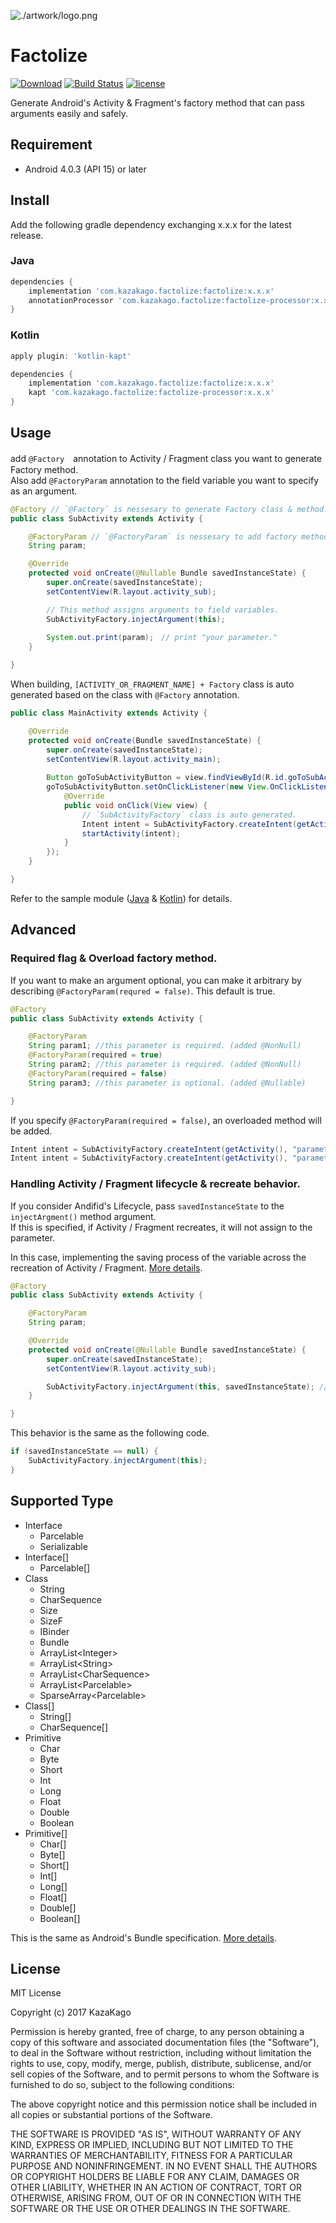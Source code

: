 ![./artwork/logo.png](./artwork/logo.png)

Factolize
====

[![Download](https://api.bintray.com/packages/kazakago/maven/factolize/images/download.svg)](https://bintray.com/kazakago/maven/factolize/_latestVersion)
[![Build Status](https://www.bitrise.io/app/5e61361019dd0f7c/status.svg?token=oJRivuoE4u64orV4wDsBHg)](https://www.bitrise.io/app/5e61361019dd0f7c)
[![license](https://img.shields.io/github/license/kazakago/factolize.svg)](LICENSE.md)

Generate Android's Activity &amp; Fragment's factory method that can pass arguments easily and safely.

## Requirement

- Android 4.0.3 (API 15) or later

## Install

Add the following gradle dependency exchanging x.x.x for the latest release.  

### Java

```groovy
dependencies {
    implementation 'com.kazakago.factolize:factolize:x.x.x'
    annotationProcessor 'com.kazakago.factolize:factolize-processor:x.x.x'
}
```

### Kotlin

```groovy
apply plugin: 'kotlin-kapt'

dependencies {
    implementation 'com.kazakago.factolize:factolize:x.x.x'
    kapt 'com.kazakago.factolize:factolize-processor:x.x.x'
}
```

## Usage

add `@Factory`　annotation to Activity / Fragment class you want to generate Factory method.  
Also add `@FactoryParam` annotation to the field variable you want to specify as an argument.  

```java
@Factory // `@Factory` is nessesary to generate Factory class & method.
public class SubActivity extends Activity {

    @FactoryParam // `@FactoryParam` is nessesary to add factory method arguments.
    String param;

    @Override
    protected void onCreate(@Nullable Bundle savedInstanceState) {
        super.onCreate(savedInstanceState);
        setContentView(R.layout.activity_sub);

        // This method assigns arguments to field variables.
        SubActivityFactory.injectArgument(this);
        
        System.out.print(param);　// print "your parameter."
    }

}
```

When building, `[ACTIVITY_OR_FRAGMENT_NAME] + Factory` class is auto generated based on the class with `@Factory` annotation.  

```java
public class MainActivity extends Activity {

    @Override
    protected void onCreate(Bundle savedInstanceState) {
        super.onCreate(savedInstanceState);
        setContentView(R.layout.activity_main);
        
        Button goToSubActivityButton = view.findViewById(R.id.goToSubActivityButton);
        goToSubActivityButton.setOnClickListener(new View.OnClickListener() {
            @Override
            public void onClick(View view) {
                // `SubActivityFactory` class is auto generated.
                Intent intent = SubActivityFactory.createIntent(getActivity(), "your parameter.");
                startActivity(intent);
            }
        });
    }

}
```

Refer to the sample module ([Java](https://github.com/KazaKago/Factolize/tree/master/samplejava) & [Kotlin](https://github.com/KazaKago/Factolize/tree/master/samplekotlin)) for details.  

## Advanced

### Required flag & Overload factory method.

If you want to make an argument optional, you can make it arbitrary by describing `@FactoryParam(requred = false)`. This default is true.  

```java
@Factory
public class SubActivity extends Activity {

    @FactoryParam
    String param1; //this parameter is required. (added @NonNull)
    @FactoryParam(required = true)
    String param2; //this parameter is required. (added @NonNull)
    @FactoryParam(required = false)
    String param3; //this parameter is optional. (added @Nullable)

}
```

If you specify `@FactoryParam(required = false)`, an overloaded method will be added.  

```java
Intent intent = SubActivityFactory.createIntent(getActivity(), "parameter1", "parameter2", "parameter3"); // with optional argments
Intent intent = SubActivityFactory.createIntent(getActivity(), "parameter1", "parameter2"); // only required argments
```

### Handling Activity / Fragment lifecycle & recreate behavior.

If you consider Andifid's Lifecycle, pass `savedInstanceState` to the `injectArgment()` method argument.  
If this is specified, if Activity / Fragment recreates, it will not assign to the parameter.  

In this case, implementing the saving process of the variable across the recreation of Activity / Fragment. [More details](https://developer.android.com/guide/components/activities/activity-lifecycle.html#saras).  

```java
@Factory
public class SubActivity extends Activity {

    @FactoryParam
    String param;

    @Override
    protected void onCreate(@Nullable Bundle savedInstanceState) {
        super.onCreate(savedInstanceState);
        setContentView(R.layout.activity_sub);

        SubActivityFactory.injectArgument(this, savedInstanceState); // pass savedInstanceState
    }

}
```

This behavior is the same as the following code.  

```java
if (savedInstanceState == null) {
    SubActivityFactory.injectArgument(this);
}
```

## Supported Type

- Interface
  - Parcelable
  - Serializable
- Interface[]
  - Parcelable[]
- Class
  - String
  - CharSequence
  - Size
  - SizeF
  - IBinder
  - Bundle
  - ArrayList\<Integer\>
  - ArrayList\<String\>
  - ArrayList\<CharSequence\>
  - ArrayList\<Parcelable\>
  - SparseArray\<Parcelable\>
- Class[]
  - String[]
  - CharSequence[]
- Primitive
  - Char
  - Byte
  - Short
  - Int
  - Long
  - Float
  - Double
  - Boolean
- Primitive[]
  - Char[]
  - Byte[]
  - Short[]
  - Int[]
  - Long[]
  - Float[]
  - Double[]
  - Boolean[]

This is the same as Android's Bundle specification. [More details](https://developer.android.com/reference/android/os/Bundle.html).  

## License
MIT License

Copyright (c) 2017 KazaKago

Permission is hereby granted, free of charge, to any person obtaining a copy
of this software and associated documentation files (the "Software"), to deal
in the Software without restriction, including without limitation the rights
to use, copy, modify, merge, publish, distribute, sublicense, and/or sell
copies of the Software, and to permit persons to whom the Software is
furnished to do so, subject to the following conditions:

The above copyright notice and this permission notice shall be included in all
copies or substantial portions of the Software.

THE SOFTWARE IS PROVIDED "AS IS", WITHOUT WARRANTY OF ANY KIND, EXPRESS OR
IMPLIED, INCLUDING BUT NOT LIMITED TO THE WARRANTIES OF MERCHANTABILITY,
FITNESS FOR A PARTICULAR PURPOSE AND NONINFRINGEMENT. IN NO EVENT SHALL THE
AUTHORS OR COPYRIGHT HOLDERS BE LIABLE FOR ANY CLAIM, DAMAGES OR OTHER
LIABILITY, WHETHER IN AN ACTION OF CONTRACT, TORT OR OTHERWISE, ARISING FROM,
OUT OF OR IN CONNECTION WITH THE SOFTWARE OR THE USE OR OTHER DEALINGS IN THE
SOFTWARE.
